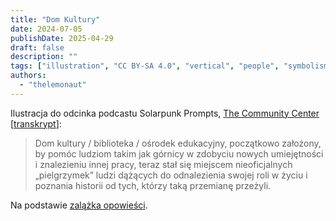 ```yaml
---
title: "Dom Kultury"
date: 2024-07-05
publishDate: 2025-04-29
draft: false
description: ""
tags: ["illustration", "CC BY-SA 4.0", "vertical", "people", "symbolism", "wind turbine", "mining"]
authors:
  - "thelemonaut"
---
```


Ilustracja do odcinka podcastu Solarpunk Prompts, [The Community Center](https://podcast.tomasino.org/@SolarpunkPrompts/episodes/the-community-center) [[transkrypt](https://wiki.tomasino.org/writing/Solarpunk-Prompts---The-Community-Center)]:

> Dom kultury / biblioteka / ośrodek edukacyjny, początkowo założony, by pomóc ludziom takim jak górnicy w zdobyciu nowych umiejętności i znalezieniu innej pracy, teraz stał się miejscem nieoficjalnych „pielgrzymek” ludzi dążących do odnalezienia swojej roli w życiu i poznania historii od tych, którzy taką przemianę przeżyli.

Na podstawie [zalążka opowieści](/pl/seeds/the-community-center).
